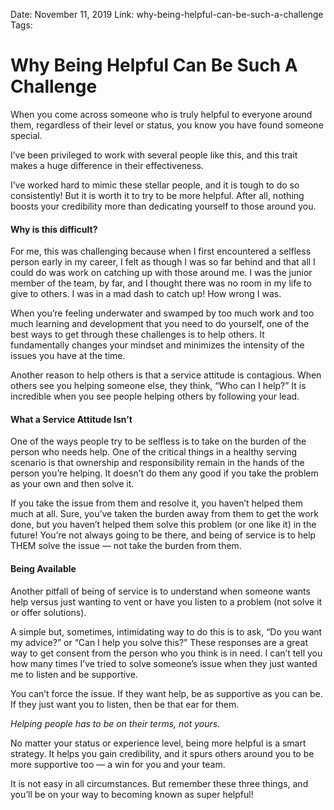 Date: November 11, 2019
Link: why-being-helpful-can-be-such-a-challenge
Tags:

Why Being Helpful Can Be Such A Challenge
=========================================

When you come across someone who is truly helpful to everyone around them, regardless of their level or status, you know you have found someone special.

I’ve been privileged to work with several people like this, and this trait makes a huge difference in their effectiveness.

I’ve worked hard to mimic these stellar people, and it is tough to do so consistently! But it is worth it to try to be more helpful. After all, nothing boosts your credibility more than dedicating yourself to those around you.

#### Why is this difficult?

For me, this was challenging because when I first encountered a selfless person early in my career, I felt as though I was so far behind and that all I could do was work on catching up with those around me. I was the junior member of the team, by far, and I thought there was no room in my life to give to others. I was in a mad dash to catch up! How wrong I was.

When you’re feeling underwater and swamped by too much work and too much learning and development that you need to do yourself, one of the best ways to get through these challenges is to help others. It fundamentally changes your mindset and minimizes the intensity of the issues you have at the time.

Another reason to help others is that a service attitude is contagious. When others see you helping someone else, they think, “Who can I help?” It is incredible when you see people helping others by following your lead.

#### **What a Service Attitude Isn’t**

One of the ways people try to be selfless is to take on the burden of the person who needs help. One of the critical things in a healthy serving scenario is that ownership and responsibility remain in the hands of the person you’re helping. It doesn’t do them any good if you take the problem as your own and then solve it.

If you take the issue from them and resolve it, you haven’t helped them much at all. Sure, you’ve taken the burden away from them to get the work done, but you haven’t helped them solve this problem (or one like it) in the future! You’re not always going to be there, and being of service is to help THEM solve the issue — not take the burden from them.

#### **Being Available**

Another pitfall of being of service is to understand when someone wants help versus just wanting to vent or have you listen to a problem (not solve it or offer solutions).

A simple but, sometimes, intimidating way to do this is to ask, “Do you want my advice?” or “Can I help you solve this?” These responses are a great way to get consent from the person who you think is in need. I can’t tell you how many times I’ve tried to solve someone’s issue when they just wanted me to listen and be supportive.

You can’t force the issue. If they want help, be as supportive as you can be. If they just want you to listen, then be that ear for them.

_Helping people has to be on their terms, not yours._

No matter your status or experience level, being more helpful is a smart strategy. It helps you gain credibility, and it spurs others around you to be more supportive too — a win for you and your team.

It is not easy in all circumstances. But remember these three things, and you’ll be on your way to becoming known as super helpful!
